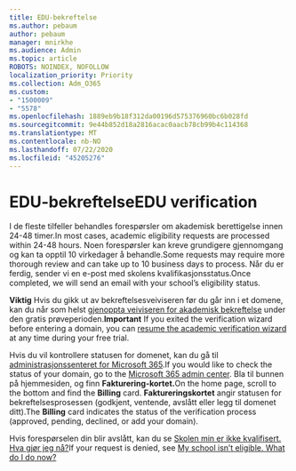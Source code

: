 ```yaml
---
title: EDU-bekreftelse
ms.author: pebaum
author: pebaum
manager: mnirkhe
ms.audience: Admin
ms.topic: article
ROBOTS: NOINDEX, NOFOLLOW
localization_priority: Priority
ms.collection: Adm_O365
ms.custom:
- "1500009"
- "5578"
ms.openlocfilehash: 1889eb9b18f312da00196d575376960bc6b028fd
ms.sourcegitcommit: 9e44b852d18a2816acac0aacb78cb99b4c114368
ms.translationtype: MT
ms.contentlocale: nb-NO
ms.lasthandoff: 07/22/2020
ms.locfileid: "45205276"
---
```

# <a name="edu-verification"></a><span data-ttu-id="ddd6a-102">EDU-bekreftelse</span><span class="sxs-lookup"><span data-stu-id="ddd6a-102">EDU verification</span></span>

<span data-ttu-id="ddd6a-103">I de fleste tilfeller behandles forespørsler om akademisk berettigelse innen 24-48 timer.</span><span class="sxs-lookup"><span data-stu-id="ddd6a-103">In most cases, academic eligibility requests are processed within 24-48 hours.</span></span> <span data-ttu-id="ddd6a-104">Noen forespørsler kan kreve grundigere gjennomgang og kan ta opptil 10 virkedager å behandle.</span><span class="sxs-lookup"><span data-stu-id="ddd6a-104">Some requests may require more thorough review and can take up to 10 business days to process.</span></span> <span data-ttu-id="ddd6a-105">Når du er ferdig, sender vi en e-post med skolens kvalifikasjonsstatus.</span><span class="sxs-lookup"><span data-stu-id="ddd6a-105">Once completed, we will send an email with your school’s eligibility status.</span></span>

<span data-ttu-id="ddd6a-106">**Viktig** Hvis du gikk ut av bekreftelsesveiviseren før du går inn i et domene, kan du når som helst [gjenoppta veiviseren for akademisk bekreftelse](https://go.microsoft.com/fwlink/p/?linkid=2135255) under den gratis prøveperioden.</span><span class="sxs-lookup"><span data-stu-id="ddd6a-106">**Important** If you exited the verification wizard before entering a domain, you can [resume the academic verification wizard](https://go.microsoft.com/fwlink/p/?linkid=2135255) at any time during your free trial.</span></span>

<span data-ttu-id="ddd6a-107">Hvis du vil kontrollere statusen for domenet, kan du gå til [administrasjonssenteret for Microsoft 365](https://go.microsoft.com/fwlink/p/?linkid=2024339).</span><span class="sxs-lookup"><span data-stu-id="ddd6a-107">If you would like to check the status of your domain, go to the [Microsoft 365 admin center](https://go.microsoft.com/fwlink/p/?linkid=2024339).</span></span> <span data-ttu-id="ddd6a-108">Bla til bunnen på hjemmesiden, og finn **Fakturering-kortet.**</span><span class="sxs-lookup"><span data-stu-id="ddd6a-108">On the home page, scroll to the bottom and find the **Billing** card.</span></span> <span data-ttu-id="ddd6a-109">**Faktureringskortet** angir statusen for bekreftelsesprosessen (godkjent, ventende, avslått eller legg til domenet ditt).</span><span class="sxs-lookup"><span data-stu-id="ddd6a-109">The **Billing** card indicates the status of the verification process (approved, pending, declined, or add your domain).</span></span>

<span data-ttu-id="ddd6a-110">Hvis forespørselen din blir avslått, kan du se [Skolen min er ikke kvalifisert. Hva gjør jeg nå?](https://docs.microsoft.com/microsoft-365/commerce/subscriptions/verify-academic-eligibility#my-school-isnt-eligible-what-do-i-do-now)</span><span class="sxs-lookup"><span data-stu-id="ddd6a-110">If your request is denied, see [My school isn’t eligible. What do I do now?](https://docs.microsoft.com/microsoft-365/commerce/subscriptions/verify-academic-eligibility#my-school-isnt-eligible-what-do-i-do-now)</span></span>